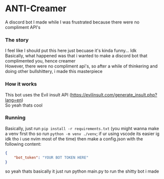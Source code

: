 # ANTI-Creamer
A discord bot I made while I was frustrated because there were no compliment API's
### The story
I feel like I should put this here just becuase it's kinda funny... Idk<br>
Basically, what happened was that i wanted to make a discord bot that complimented you, hence creamer<br>
However, there were no compliment api's, so after a while of thinkering and doing other bullshittery, i made this masterpiece
### How it works
This bot uses the Evil insult API (https://evilinsult.com/generate_insult.php?lang=en)<br>
So yeah thats cool
### Running
Basically, just run `pip install -r requirements.txt` (you might wanna make a venv first tho so run `python -m venv ./venv`; if ur using vscode its easier ig idk tho i use nvim most of the time) then make a config.json with the following content:
```json
{
    "bot_token": "YOUR BOT TOKEN HERE"
}
```
so yeah thats basically it just run python main.py to run the shitty bot i made